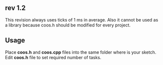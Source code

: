 ## rev 1.2

This revision always uses ticks of 1 ms in average. Also it cannot be used as a library because coos.h should be modified for every project.
 
## Usage

Place __coos.h__ and __coos.cpp__ files into the same folder where is your sketch. Edit __coos.h__ file to set required number of tasks. 
